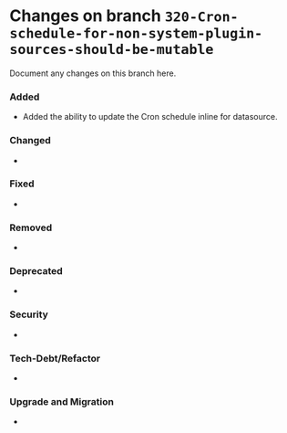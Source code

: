 # Changes on branch `320-Cron-schedule-for-non-system-plugin-sources-should-be-mutable`
Document any changes on this branch here.
### Added
- Added the ability to update the Cron schedule inline for datasource. 

### Changed
- 

### Fixed
- 

### Removed
- 

### Deprecated
- 

### Security
- 

### Tech-Debt/Refactor
- 

### Upgrade and Migration
- 
